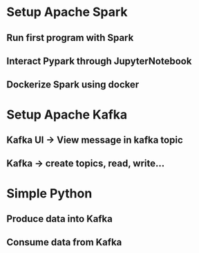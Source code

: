 

# Setup Apache Spark
## Run first program with Spark
## Interact Pypark through JupyterNotebook
## Dockerize Spark using docker

# Setup Apache Kafka
## Kafka UI -> View message in kafka topic
## Kafka -> create topics, read, write...

# Simple Python
## Produce data into Kafka
## Consume data from Kafka